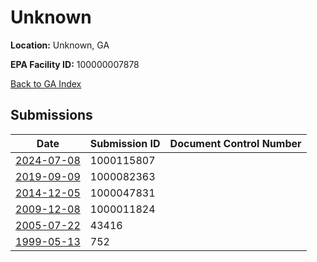 # Unknown

**Location:** Unknown, GA

**EPA Facility ID:** 100000007878

[Back to GA Index](../../index.md)

## Submissions

| Date | Submission ID | Document Control Number |
|------|--------------|-------------------------|
| [2024-07-08](submissions/1000115807.md) | 1000115807 |  |
| [2019-09-09](submissions/1000082363.md) | 1000082363 |  |
| [2014-12-05](submissions/1000047831.md) | 1000047831 |  |
| [2009-12-08](submissions/1000011824.md) | 1000011824 |  |
| [2005-07-22](submissions/43416.md) | 43416 |  |
| [1999-05-13](submissions/752.md) | 752 |  |

